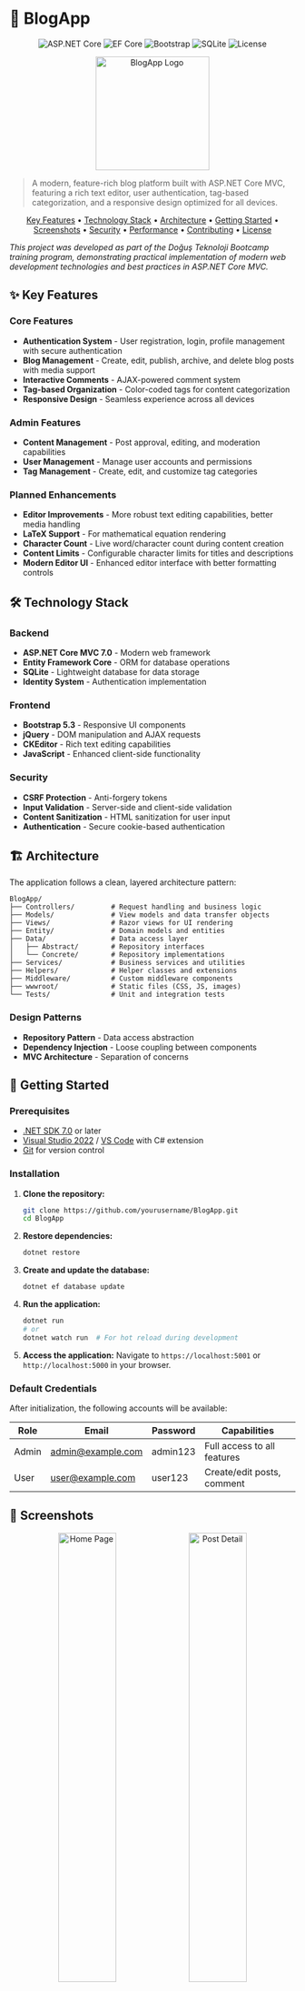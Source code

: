 # 📝 BlogApp

<div align="center">
  
![ASP.NET Core](https://img.shields.io/badge/ASP.NET%20Core-7.0-blueviolet)
![EF Core](https://img.shields.io/badge/Entity%20Framework%20Core-7.0-blue)
![Bootstrap](https://img.shields.io/badge/Bootstrap-5.3-purple)
![SQLite](https://img.shields.io/badge/SQLite-3-blue)
![License](https://img.shields.io/badge/license-MIT-green)

</div>

<p align="center">
  <img src="./wwwroot/img/readme/blog-app-logo.png" alt="BlogApp Logo" width="200" height="auto">
</p>

> A modern, feature-rich blog platform built with ASP.NET Core MVC, featuring a rich text editor, user authentication, tag-based categorization, and a responsive design optimized for all devices.

<p align="center">
  <a href="#-key-features">Key Features</a> •
  <a href="#%EF%B8%8F-technology-stack">Technology Stack</a> •
  <a href="#-architecture">Architecture</a> •
  <a href="#-getting-started">Getting Started</a> •
  <a href="#-screenshots">Screenshots</a> •
  <a href="#-security">Security</a> •
  <a href="#-performance">Performance</a> •
  <a href="#-contributing">Contributing</a> •
  <a href="#-license">License</a>
</p>

*This project was developed as part of the Doğuş Teknoloji Bootcamp training program, demonstrating practical implementation of modern web development technologies and best practices in ASP.NET Core MVC.*

## ✨ Key Features

### Core Features
- **Authentication System** - User registration, login, profile management with secure authentication
- **Blog Management** - Create, edit, publish, archive, and delete blog posts with media support
- **Interactive Comments** - AJAX-powered comment system
- **Tag-based Organization** - Color-coded tags for content categorization
- **Responsive Design** - Seamless experience across all devices

### Admin Features
- **Content Management** - Post approval, editing, and moderation capabilities
- **User Management** - Manage user accounts and permissions
- **Tag Management** - Create, edit, and customize tag categories

### Planned Enhancements
- **Editor Improvements** - More robust text editing capabilities, better media handling
- **LaTeX Support** - For mathematical equation rendering
- **Character Count** - Live word/character count during content creation
- **Content Limits** - Configurable character limits for titles and descriptions
- **Modern Editor UI** - Enhanced editor interface with better formatting controls

## 🛠️ Technology Stack

### Backend
- **ASP.NET Core MVC 7.0** - Modern web framework
- **Entity Framework Core** - ORM for database operations
- **SQLite** - Lightweight database for data storage
- **Identity System** - Authentication implementation

### Frontend
- **Bootstrap 5.3** - Responsive UI components
- **jQuery** - DOM manipulation and AJAX requests
- **CKEditor** - Rich text editing capabilities
- **JavaScript** - Enhanced client-side functionality

### Security
- **CSRF Protection** - Anti-forgery tokens
- **Input Validation** - Server-side and client-side validation
- **Content Sanitization** - HTML sanitization for user input
- **Authentication** - Secure cookie-based authentication

## 🏗 Architecture

The application follows a clean, layered architecture pattern:

```
BlogApp/
├── Controllers/         # Request handling and business logic
├── Models/              # View models and data transfer objects
├── Views/               # Razor views for UI rendering
├── Entity/              # Domain models and entities
├── Data/                # Data access layer
│   ├── Abstract/        # Repository interfaces
│   └── Concrete/        # Repository implementations
├── Services/            # Business services and utilities
├── Helpers/             # Helper classes and extensions
├── Middleware/          # Custom middleware components
├── wwwroot/             # Static files (CSS, JS, images)
└── Tests/               # Unit and integration tests
```

### Design Patterns
- **Repository Pattern** - Data access abstraction
- **Dependency Injection** - Loose coupling between components
- **MVC Architecture** - Separation of concerns

## 🚀 Getting Started

### Prerequisites

- [.NET SDK 7.0](https://dotnet.microsoft.com/download/dotnet/7.0) or later
- [Visual Studio 2022](https://visualstudio.microsoft.com/) / [VS Code](https://code.visualstudio.com/) with C# extension
- [Git](https://git-scm.com/downloads) for version control

### Installation

1. **Clone the repository:**
   ```bash
   git clone https://github.com/yourusername/BlogApp.git
   cd BlogApp
   ```

2. **Restore dependencies:**
   ```bash
   dotnet restore
   ```

3. **Create and update the database:**
   ```bash
   dotnet ef database update
   ```

4. **Run the application:**
   ```bash
   dotnet run
   # or
   dotnet watch run  # For hot reload during development
   ```

5. **Access the application:**
   Navigate to `https://localhost:5001` or `http://localhost:5000` in your browser.

### Default Credentials

After initialization, the following accounts will be available:

| Role  | Email              | Password  | Capabilities                         |
|-------|--------------------|-----------|------------------------------------|
| Admin | admin@example.com  | admin123  | Full access to all features         |
| User  | user@example.com   | user123   | Create/edit posts, comment          |

## 📸 Screenshots

<div align="center">
  <img src="./wwwroot/img/readme/homepage.png" alt="Home Page" width="45%">
  <img src="./wwwroot/img/readme/post-detail.png" alt="Post Detail" width="45%">
</div>

<div align="center">
  <img src="./wwwroot/img/readme/admin-dashboard.png" alt="Admin Dashboard" width="45%">
  <img src="./wwwroot/img/readme/responsive-view.png" alt="Responsive View" width="45%">
</div>

## 🔒 Security

BlogApp implements multiple layers of security:

- **Sanitized User Content** - Input sanitization to prevent XSS attacks
- **CSRF Protection** - All forms include anti-forgery tokens
- **Secure Authentication** - Cookie-based authentication with proper configuration
- **Authorization Policies** - Role-based access control
- **Input Validation** - Client and server-side validation
- **Secure File Uploads** - Content-type validation and size restrictions

## ⚡ Performance

The application is optimized for performance:

- **Async/Await Pattern** - Non-blocking I/O operations
- **Entity Framework Optimizations** - Efficient database queries
- **AJAX Operations** - Smooth user experience without full page reloads
- **Pagination** - Efficient data retrieval for large datasets
- **Responsive Design** - Fast loading on mobile devices

## 🔮 Future Improvements

Planned features for future iterations:

- **Enhanced Rich Text Editor** - More robust formatting options and controls
- **LaTeX Support** - Mathematical equation rendering
- **Image Resizing** - Better image handling and placement
- **Character and Word Counter** - Live count during editing
- **Content Limits** - Character limits for titles and descriptions
- **YouTube Embedding** - Better video embedding capabilities
- **Modern Editor UI** - More intuitive content creation experience
- **Dark/Light Theme** - User preference for interface theme

## 🤝 Contributing

Contributions are welcome! Please check out our contribution guidelines.

## 📄 License

This project is licensed under the MIT License - see the LICENSE file for details.

## 🙏 Acknowledgements

- **Doğuş Teknoloji** for the Bootcamp opportunity and mentorship
- **Bootstrap Team** for the excellent UI framework
- **Microsoft** for ASP.NET Core and related technologies
- **NuGet Package Authors** for the incredible tools that made this project possible

---

<div align="center">
  <p>&copy; 2025 BlogApp Team</p>
</div>


